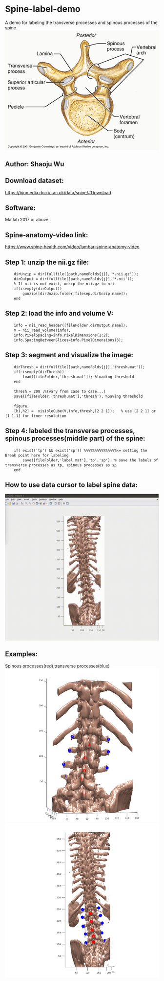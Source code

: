 # Spine-label-demo
A demo for labeling the transverse processes and spinous processes of the spine.
![](https://github.com/wushaoju/spine-label-demo/blob/master/Image/vertebral-spinous-process.gif)
## Author: Shaoju Wu
## Download dataset:
https://biomedia.doc.ic.ac.uk/data/spine/#Download 
## Software:
Matlab 2017 or above
## Spine-anatomy-video link:
https://www.spine-health.com/video/lumbar-spine-anatomy-video

## Step 1: unzip the nii.gz file:
        dirUnzip = dir(fullfile([path,nameFolds{j}],'*.nii.gz'));
        dirOutput = dir(fullfile([path,nameFolds{j}],'*.nii'));
        % If nii is not exist, unzip the nii.gz to nii
        if(isempty(dirOutput))
            gunzip([dirUnzip.folder,filesep,dirUnzip.name]);
        end
        
## Step 2: load the info and volume V:       
        info = nii_read_header([fileFolder,dirOutput.name]);
        V = nii_read_volume(info);
        info.PixelSpacing=info.PixelDimensions(1:2);
        info.SpacingBetweenSlices=info.PixelDimensions(3);
        
## Step 3: segment and visualize the image:       
        dirThresh = dir(fullfile([path,nameFolds{j}],'thresh.mat'));
        if(~isempty(dirThresh))
            load([fileFolder,'thresh.mat']); %loading threshold
        end
        
        thresh = 200 ;%(vary from case to case...)
        save([fileFolder,'thresh.mat'],'thresh'); %Saving threshold
              
        figure,
        [h1,h2] =  visibleCube(V,info,thresh,[2 2 1]);   % use [2 2 1] or [1 1 1] for finer resolution
        
 ## Step 4: labeled the transverse processes, spinous processes(middle part) of the spine:
        if( exist('tp') && exist('sp')) %%%%%%%%%%%%%%%<= setting the Break point here for labeling
            save([fileFolder,'label.mat'],'tp','sp'); % save the labels of transverse processes as tp, spinous processes as sp 
        end
 ## How to use data cursor to label spine data:
 ![](https://github.com/wushaoju/spine-label-demo/blob/master/Image/how_to_label.gif)
 ## Examples:
 Spinous processes(red),transverse processes(blue)
 ![](https://github.com/wushaoju/spine-label-demo/blob/master/Image/example1.jpg)
 ![](https://github.com/wushaoju/spine-label-demo/blob/master/Image/example2.jpg)
